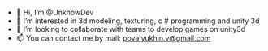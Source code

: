 - 👋 Hi, I’m @UnknowDev
- 👀 I’m interested in 3d modeling, texturing, c # programming and unity 3d
- 💞️ I’m looking to collaborate with teams to develop games on unity3d
- 📫 You can contact me by mail: povalyukhin.v@gmail.com

<!---
UnknowDev/UnknowDev is a ✨ special ✨ repository because its `README.md` (this file) appears on your GitHub profile.
You can click the Preview link to take a look at your changes.
--->

